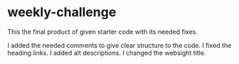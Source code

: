 # weekly-challenge
This the final product of given starter code with its needed fixes.

I added the needed comments to give clear structure to the code.
I fixed the heading links.
I added alt descriptions.
I changed the websight title.